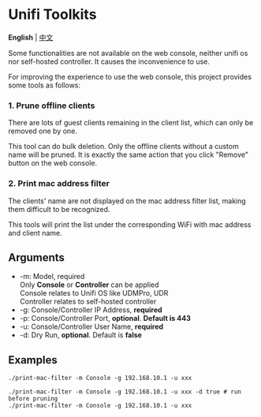 # Unifi Toolkits

**English** | [中文](./README_zh.md)

Some functionalities are not available on the web console,
neither unifi os nor self-hosted controller.
It causes the inconvenience to use.

For improving the experience to use the web console,
this project provides some tools as follows:

### 1. Prune offline clients
There are lots of guest clients remaining in the client list, which can only be removed one by one.

This tool can do bulk deletion. Only the offline clients without a custom name will be pruned.
It is exactly the same action that you click "Remove" button on the web console.

### 2. Print mac address filter
The clients' name are not displayed on the mac address filter list, making them difficult to be recognized.

This tools will print the list under the corresponding WiFi with mac address and client name.

## Arguments
- -m: Model, required<br>
      Only **Console** or **Controller** can be applied<br>
      Console relates to Unifi OS like UDMPro, UDR<br>
      Controller relates to self-hosted controller
- -g: Console/Controller IP Address, **required**
- -p: Console/Controller Port, **optional**. **Default is 443**
- -u: Console/Controller User Name, **required**
- -d: Dry Run, **optional**. Default is **false**

## Examples
```shell
./print-mac-filter -m Console -g 192.168.10.1 -u xxx

./print-mac-filter -m Console -g 192.168.10.1 -u xxx -d true # run before pruning
./print-mac-filter -m Console -g 192.168.10.1 -u xxx
```